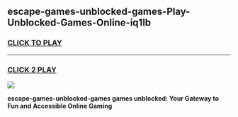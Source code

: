 
## escape-games-unblocked-games-Play-Unblocked-Games-Online-iq1lb
<h3>
<a href="https://premium76.site?title=escape-games-unblocked-games&ref=25A">CLICK TO PLAY</a></h3>
<hr>

<h3>
<a href="https://premium76.site?title=escape-games-unblocked-games&ref=25A">CLICK 2 PLAY</a>
  
</h3>

<a href="https://premium76.site?title=escape-games-unblocked-games&ref=25A"><img src="https://clearcache.store/games.png"></a>


**escape-games-unblocked-games games unblocked: Your Gateway to Fun and Accessible Online Gaming**

